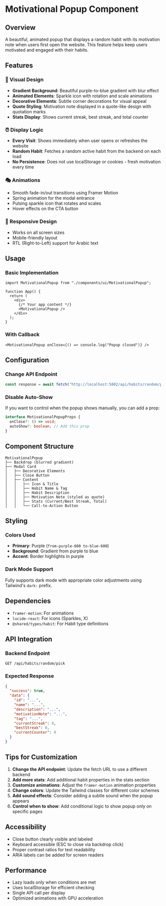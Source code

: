 # Motivational Popup Component

## Overview

A beautiful, animated popup that displays a random habit with its motivation note when users first open the website. This feature helps keep users motivated and engaged with their habits.

## Features

### 🎨 Visual Design

- **Gradient Background**: Beautiful purple-to-blue gradient with blur effect
- **Animated Elements**: Sparkle icon with rotation and scale animations
- **Decorative Elements**: Subtle corner decorations for visual appeal
- **Quote Styling**: Motivation note displayed in a quote-like design with quotation marks
- **Stats Display**: Shows current streak, best streak, and total counter

### ⏰ Display Logic

- **Every Visit**: Shows immediately when user opens or refreshes the website
- **Random Habit**: Fetches a random active habit from the backend on each load
- **No Persistence**: Does not use localStorage or cookies - fresh motivation every time

### 🎭 Animations

- Smooth fade-in/out transitions using Framer Motion
- Spring animation for the modal entrance
- Pulsing sparkle icon that rotates and scales
- Hover effects on the CTA button

### 📱 Responsive Design

- Works on all screen sizes
- Mobile-friendly layout
- RTL (Right-to-Left) support for Arabic text

## Usage

### Basic Implementation

```tsx
import MotivationalPopup from "./components/ui/MotivationalPopup";

function App() {
  return (
    <div>
      {/* Your app content */}
      <MotivationalPopup />
    </div>
  );
}
```

### With Callback

```tsx
<MotivationalPopup onClose={() => console.log("Popup closed")} />
```

## Configuration

### Change API Endpoint

```typescript
const response = await fetch("http://localhost:5002/api/habits/random/pick");
```

### Disable Auto-Show

If you want to control when the popup shows manually, you can add a prop:

```typescript
interface MotivationalPopupProps {
  onClose?: () => void;
  autoShow?: boolean; // Add this prop
}
```

## Component Structure

```
MotivationalPopup
├── Backdrop (blurred gradient)
├── Modal Card
│   ├── Decorative Elements
│   ├── Close Button
│   ├── Content
│   │   ├── Icon & Title
│   │   ├── Habit Name & Tag
│   │   ├── Habit Description
│   │   ├── Motivation Note (styled as quote)
│   │   ├── Stats (Current/Best Streak, Total)
│   │   └── Call-to-Action Button
```

## Styling

### Colors Used

- **Primary**: Purple (`from-purple-600 to-blue-600`)
- **Background**: Gradient from purple to blue
- **Accent**: Border highlights in purple

### Dark Mode Support

Fully supports dark mode with appropriate color adjustments using Tailwind's `dark:` prefix.

## Dependencies

- `framer-motion`: For animations
- `lucide-react`: For icons (Sparkles, X)
- `@shared/types/habit`: For Habit type definitions

## API Integration

### Backend Endpoint

```
GET /api/habits/random/pick
```

### Expected Response

```json
{
  "success": true,
  "data": {
    "id": "...",
    "name": "...",
    "description": "...",
    "motivationNote": "...",
    "tag": "...",
    "currentStreak": 0,
    "bestStreak": 0,
    "currentCounter": 0
  }
}
```

## Tips for Customization

1. **Change the API endpoint**: Update the fetch URL to use a different backend
2. **Add more stats**: Add additional habit properties in the stats section
3. **Customize animations**: Adjust the `framer-motion` animation properties
4. **Change colors**: Update the Tailwind classes for different color schemes
5. **Add sound effects**: Consider adding a subtle sound when the popup appears
6. **Control when to show**: Add conditional logic to show popup only on specific pages

## Accessibility

- Close button clearly visible and labeled
- Keyboard accessible (ESC to close via backdrop click)
- Proper contrast ratios for text readability
- ARIA labels can be added for screen readers

## Performance

- Lazy loads only when conditions are met
- Uses localStorage for efficient checking
- Single API call per display
- Optimized animations with GPU acceleration
